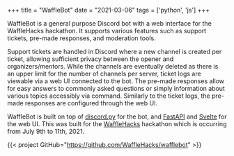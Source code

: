 +++
title = "WaffleBot"
date = "2021-03-06"
tags = ['python', 'js']
+++

WaffleBot is a general purpose Discord bot with a web interface for the WaffleHacks hackathon.
It supports various features such as support tickets, pre-made responses, and moderation tools.

Support tickets are handled in Discord where a new channel is created per ticket, allowing sufficient privacy between the opener and organizers/mentors.
While the channels are eventually deleted as there is an upper limit for the number of channels per server, ticket logs are viewable via a web UI connected to the bot.
The pre-made responses allow for easy answers to commonly asked questions or simply information about various topics accessibly via command.
Similarly to the ticket logs, the pre-made responses are configured through the web UI.

WaffleBot is built on top of [discord.py](https://github.com/Rapptz/discord.py) for the bot, and [FastAPI](https://fastapi.tiangolo.com/) and [Svelte](https://svelte.dev/) for the web UI.
This was built for the [WaffleHacks](https://wafflehacks.tech) hackathon which is occurring from July 9th to 11th, 2021.

{{< project GitHub="https://github.com/WaffleHacks/wafflebot" >}}
